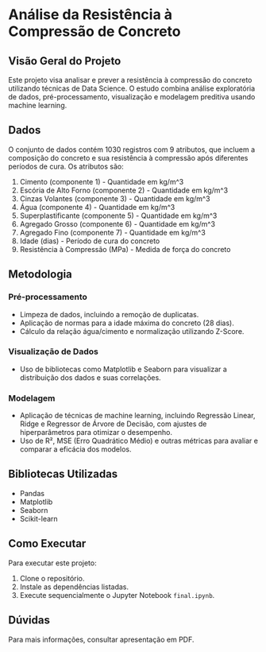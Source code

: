 
# Análise da Resistência à Compressão de Concreto

## Visão Geral do Projeto
Este projeto visa analisar e prever a resistência à compressão do concreto utilizando técnicas de Data Science. O estudo combina análise exploratória de dados, pré-processamento, visualização e modelagem preditiva usando machine learning.


## Dados
O conjunto de dados contém 1030 registros com 9 atributos, que incluem a composição do concreto e sua resistência à compressão após diferentes períodos de cura. Os atributos são:
1. Cimento (componente 1) - Quantidade em kg/m^3
2. Escória de Alto Forno (componente 2) - Quantidade em kg/m^3
3. Cinzas Volantes (componente 3) - Quantidade em kg/m^3
4. Água (componente 4) - Quantidade em kg/m^3
5. Superplastificante (componente 5) - Quantidade em kg/m^3
6. Agregado Grosso (componente 6) - Quantidade em kg/m^3
7. Agregado Fino (componente 7) - Quantidade em kg/m^3
8. Idade (dias) - Período de cura do concreto
9. Resistência à Compressão (MPa) - Medida de força do concreto

## Metodologia
### Pré-processamento
- Limpeza de dados, incluindo a remoção de duplicatas.
- Aplicação de normas para a idade máxima do concreto (28 dias).
- Cálculo da relação água/cimento e normalização utilizando Z-Score.

### Visualização de Dados
- Uso de bibliotecas como Matplotlib e Seaborn para visualizar a distribuição dos dados e suas correlações.

### Modelagem
- Aplicação de técnicas de machine learning, incluindo Regressão Linear, Ridge e Regressor de Árvore de Decisão, com ajustes de hiperparâmetros para otimizar o desempenho.
- Uso de R², MSE (Erro Quadrático Médio) e outras métricas para avaliar e comparar a eficácia dos modelos.

## Bibliotecas Utilizadas
- Pandas
- Matplotlib
- Seaborn
- Scikit-learn

## Como Executar
Para executar este projeto:
1. Clone o repositório.
2. Instale as dependências listadas.
3. Execute sequencialmente o Jupyter Notebook `final.ipynb`.

## Dúvidas
Para mais informações, consultar apresentação em PDF.
